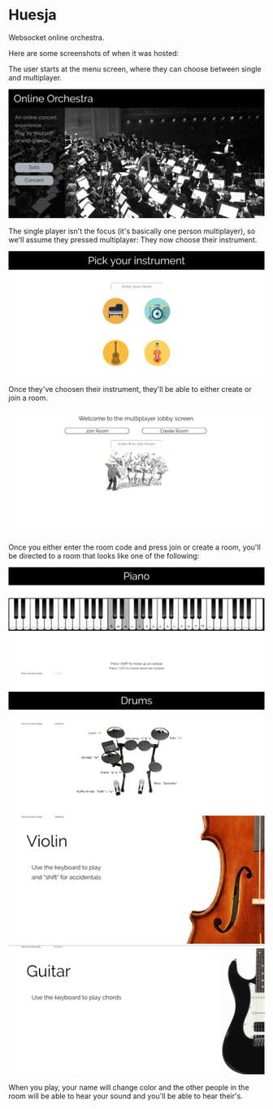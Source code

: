 # Huesja
Websocket online orchestra.

Here are some screenshots of when it was hosted:

The user starts at the menu screen, where they can choose between single and multiplayer.

![alt text](https://github.com/AndrewHuang771/Huesja/blob/master/screenshots/menu.JPG)

The single player isn't the focus (it's basically one person multiplayer), so we'll assume they pressed multiplayer:
They now choose their instrument. 

![alt text](https://github.com/AndrewHuang771/Huesja/blob/master/screenshots/choose.JPG)

Once they've choosen their instrument, they'll be able to either create or join a room. 

![alt text](https://github.com/AndrewHuang771/Huesja/blob/master/screenshots/joinroom.JPG)

Once you either enter the room code and press join or create a room, you'll be directed to a room that looks like one of the following: 

![alt text](https://github.com/AndrewHuang771/Huesja/blob/master/screenshots/piano.JPG)
![alt text](https://github.com/AndrewHuang771/Huesja/blob/master/screenshots/drums.JPG)
![alt text](https://github.com/AndrewHuang771/Huesja/blob/master/screenshots/violin.JPG)
![alt text](https://github.com/AndrewHuang771/Huesja/blob/master/screenshots/guitar.JPG)

When you play, your name will change color and the other people in the room will be able to hear your sound and you'll be able to hear their's.
